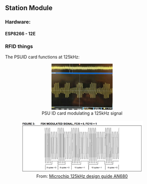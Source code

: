 ## Station Module

### Hardware:
#### ESP8266 - 12E

### RFID things
The PSUID card functions at 125kHz:
<p align="center">

<img src="supporting%20docs/PSUID.jpg" width="200">
<br>
PSU ID card modulating a 125kHz signal
<br><br>
<img src="supporting%20docs/FSK%20modulation.png" width="400">
<br>
From: <a href="http://ww1.microchip.com/downloads/en/DeviceDoc/51115F.pdf">Microchip 125kHz design guide AN680</a>
</p>
